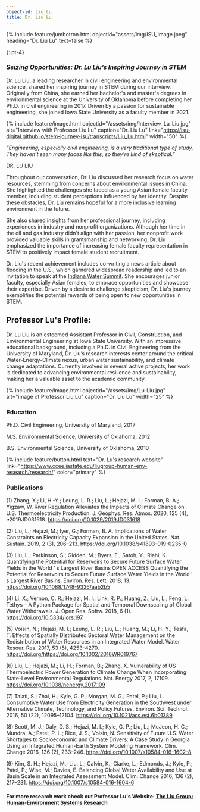 ```yaml
---
object-id: Liu_Lu
title: Dr. Liu Lu
---
```


{% include feature/jumbotron.html objectid="assets/img/ISU_Image.jpeg" heading="Dr. Liu Lu" text=false %}

{:.pt-4}
### ***Seizing Opportunities: Dr. Lu Liu’s Inspiring Journey in STEM***



Dr. Lu Liu, a leading researcher in civil engineering and environmental science, shared her inspiring journey in STEM during our interview. Originally from China, she earned her bachelor's and master's degrees in environmental science at the University of Oklahoma before completing her Ph.D. in civil engineering in 2017. Driven by a passion for sustainable engineering, she joined Iowa State University as a faculty member in 2021.


{% include feature/image.html objectid="/assets/img/Interview_Lu_Liu.jpg" alt="Interview with Professor Liu Lu" caption="Dr. Liu Lu" link="https://isu-digital.github.io/stem-journey-isu/transcripts/Liu_Lu.html" width="50" %}


*“Engineering, especially civil engineering, is a very traditional type of study. They haven’t seen many faces like this, so they’re kind of skeptical.”*

DR. LU LIU


Throughout our conversation, Dr. Liu discussed her research focus on water resources, stemming from concerns about environmental issues in China. She highlighted the challenges she faced as a young Asian female faculty member, including student perceptions influenced by her identity. Despite these obstacles, Dr. Liu remains hopeful for a more inclusive learning environment in the future.

She also shared insights from her professional journey, including experiences in industry and nonprofit organizations. Although her time in the oil and gas industry didn't align with her passion, her nonprofit work provided valuable skills in grantsmanship and networking. Dr. Liu emphasized the importance of increasing female faculty representation in STEM to positively impact female student recruitment.

Dr. Liu's recent achievement includes co-writing a news article about flooding in the U.S., which garnered widespread readership and led to an invitation to speak at the [Indiana Water Summit](https://thewhiteriveralliance.org/programs/water-summit/2023-speakers/). She encourages junior faculty, especially Asian females, to embrace opportunities and showcase their expertise. Driven by a desire to challenge skepticism, Dr. Liu's journey exemplifies the potential rewards of being open to new opportunities in STEM.


## Professor Lu's Profile:

Dr. Lu Liu is an esteemed Assistant Professor in Civil, Construction, and Environmental Engineering at Iowa State University. With an impressive educational background, including a Ph.D. in Civil Engineering from the University of Maryland, Dr. Liu’s research interests center around the critical Water-Energy-Climate nexus, urban water sustainability, and climate change adaptations. Currently involved in several active projects, her work is dedicated to advancing environmental resilience and sustainability, making her a valuable asset to the academic community.

{% include feature/image.html objectid="/assets/img/Lu-Liu.jpg" alt="image of Professor Liu Lu" caption="Dr. Liu Lu" width="25" %}


### Education

Ph.D. Civil Engineering, University of Maryland, 2017

M.S. Environmental Science, University of Oklahoma, 2012

B.S. Environmental Science, University of Oklahoma, 2010

{% include feature/button.html text="Dr. Lu's research website" link="https://www.ccee.iastate.edu/liugroup-human-env-research/research/" color="primary" %}

### Publications


(1)      Zhang, X.; Li, H.-Y.; Leung, L. R.; Liu, L.; Hejazi, M. I.; Forman, B. A.; Yigzaw, W. River Regulation Alleviates the Impacts of Climate Change on U.S. Thermoelectricity Production. J. Geophys. Res. Atmos. 2020, 125 (4), e2019JD031618. <https://doi.org/10.1029/2019JD031618>

(2)      Liu, L.; Hejazi, M.; Iyer, G.; Forman, B. A. Implications of Water Constraints on Electricity Capacity Expansion in the United States. Nat. Sustain. 2019, 2 (3), 206–213. <https://doi.org/10.1038/s41893-019-0235-0>

(3)      Liu, L.; Parkinson, S.; Gidden, M.; Byers, E.; Satoh, Y.; Riahi, K. Quantifying the Potential for Reservoirs to Secure Future Surface Water Yields in the World ’ s Largest River Basins OPEN ACCESS Quantifying the Potential for Reservoirs to Secure Future Surface Water Yields in the World ’ s Largest River Basins. Environ. Res. Lett. 2018, 13. <https://doi.org/10.1088/1748-9326/aab2b5>

(4)      Li, X.; Vernon, C. R.; Hejazi, M. I.; Link, R. P.; Huang, Z.; Liu, L.; Feng, L. Tethys – A Python Package for Spatial and Temporal Downscaling of Global Water Withdrawals. J. Open Res. Softw. 2018, 6 (1). <https://doi.org/10.5334/jors.197>

(5)      Voisin, N.; Hejazi, M. I.; Leung, L. R.; Liu, L.; Huang, M.; Li, H.-Y.; Tesfa, T. Effects of Spatially Distributed Sectoral Water Management on the Redistribution of Water Resources in an Integrated Water Model. Water Resour. Res. 2017, 53 (5), 4253–4270. <https://doi.org/https://doi.org/10.1002/2016WR019767>

(6)      Liu, L.; Hejazi, M.; Li, H.; Forman, B.; Zhang, X. Vulnerability of US Thermoelectric Power Generation to Climate Change When Incorporating State-Level Environmental Regulations. Nat. Energy 2017, 2, 17109. <https://doi.org/10.1038/nenergy.2017.109>

(7)      Talati, S.; Zhai, H.; Kyle, G. P.; Morgan, M. G.; Patel, P.; Liu, L. Consumptive Water Use from Electricity Generation in the Southwest under Alternative Climate, Technology, and Policy Futures. Environ. Sci. Technol. 2016, 50 (22), 12095–12104. <https://doi.org/10.1021/acs.est.6b01389>

(8)      Scott, M. J.; Daly, D. S.; Hejazi, M. I.; Kyle, G. P.; Liu, L.; McJeon, H. C.; Mundra, A.; Patel, P. L.; Rice, J. S.; Voisin, N. Sensitivity of Future U.S. Water Shortages to Socioeconomic and Climate Drivers: A Case Study in Georgia Using an Integrated Human-Earth System Modeling Framework. Clim. Change 2016, 136 (2), 233–246. <https://doi.org/10.1007/s10584-016-1602-8>

(9)      Kim, S. H.; Hejazi, M.; Liu, L.; Calvin, K.; Clarke, L.; Edmonds, J.; Kyle, P.; Patel, P.; Wise, M.; Davies, E. Balancing Global Water Availability and Use at Basin Scale in an Integrated Assessment Model. Clim. Change 2016, 136 (2), 217–231. <https://doi.org/10.1007/s10584-016-1604-6>

#### For more research work check out Professor Lu's Website:  [The Liu Group: Human-Environment Systems Research](https://www.ccee.iastate.edu/liugroup-human-env-research/research/)